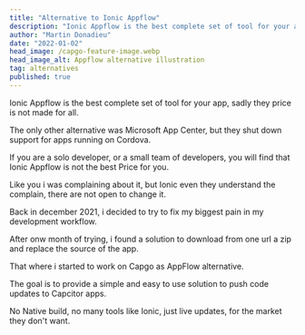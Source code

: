 ```yaml
---
title: "Alternative to Ionic Appflow"
description: "Ionic Appflow is the best complete set of tool for your app, sadly they price is not made for all."
author: "Martin Donadieu"
date: "2022-01-02"
head_image: /capgo-feature-image.webp
head_image_alt: Appflow alternative illustration
tag: alternatives
published: true
---
```


Ionic Appflow is the best complete set of tool for your app, sadly they price is not made for all.

The only other alternative was Microsoft App Center, but they shut down support for apps running on Cordova.

If you are a solo developer, or a small team of developers, you will find that Ionic Appflow is not the best Price for you.

Like you i was complaining about it, but Ionic even they understand the complain, there are not open to change it.

Back in december 2021, i decided to try to fix my biggest pain in my development workflow.

After onw month of trying, i found a solution to download from one url a zip and replace the source of the app.

That where i started to work on Capgo as AppFlow alternative.

The goal is to provide a simple and easy to use solution to push code updates to Capcitor apps.

No Native build, no many tools like Ionic, just live updates, for the market they don't want.

